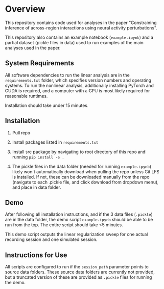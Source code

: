 # Overview

This repository contains code used for analyses in the paper "Constraining inference of across-region interactions using neural activity perturbations". 

This repository also contains an example notebook (`example.ipynb`) and a partial dataset (pickle files in data) used to run examples of the main analyses used in the paper.

## System Requirements

All software dependencies to run the linear analysis are in the `requirements.txt` folder, which specifies version numbers and operating systems. To run the nonlinear analysis, additionally installing PyTorch and CUDA is required, and a computer with a GPU is most likely required for reasonable runtimes. 

Installation should take under 15 minutes. 

## Installation

1) Pull repo

2) Install packages listed in `requirements.txt`

3) Install src package by navigating to root directory of this repo and running `pip install -e .`

4) The pickle files in the data folder (needed for running `example.ipynb`) likely won't automatically download when pulling the repo unless Git LFS is installed. If not, these can be downloaded manually from the repo (navigate to each .pickle file, and click download from dropdown menu), and place in data folder.

## Demo

After following all installation instructions, and if the 3 data files (`.pickle`) are in the data folder, the demo script `example.ipynb` should be able to be run from the top. The entire script should take <5 minutes.  

This demo script outputs the linear regularization sweep for one actual recording session and one simulated session.

## Instructions for Use

All scripts are configured to run if the `session_path` parameter points to source data folders. These source data folders are currently not provided, but a truncated version of these are provided as `.pickle` files for running the demo.
